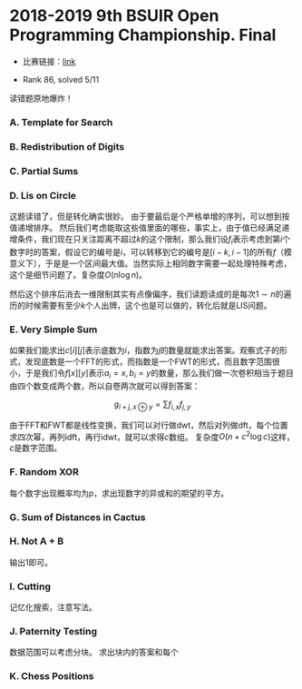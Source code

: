 # 2018-2019 9th BSUIR Open Programming Championship. Final

- 比赛链接：[link](https://codeforces.com/gym/102441)

- Rank 86, solved 5/11

读错题原地爆炸！

### A. Template for Search

### B. Redistribution of Digits

### C. Partial Sums

### D. Lis on Circle

这题读错了，但是转化确实很妙。
由于要最后是个严格单增的序列，可以想到按值递增排序。
然后我们考虑能取这些值里面的哪些，事实上，由于值已经满足递增条件，我们现在只关注距离不超过$k$的这个限制，那么我们设$f_i$表示考虑到第$i$个数字时的答案，假设它的编号是$i$，可以转移到它的编号是$[i-k,i-1]$的所有$f$（模意义下），于是是一个区间最大值。当然实际上相同数字需要一起处理特殊考虑，这个是细节问题了。复杂度$O(n\log n)$。

然后这个排序后消去一维限制其实有点像偏序，我们读题读成的是每次$1\sim n$的遍历的时候需要有至少$k$个人出牌，这个也是可以做的，转化后就是LIS问题。

### E. Very Simple Sum

如果我们能求出$c[i][j]$表示底数为$i$，指数为$j$的数量就能求出答案。观察式子的形式，发现底数是一个FFT的形式，而指数是一个FWT的形式，而且数字范围很小，于是我们令$f[x][y]$表示$a_i=x,b_i=y$的数量，那么我们做一次卷积相当于题目由四个数变成两个数，所以自卷两次就可以得到答案：

$$
g_{i+j,x\oplus y}=\sum f_{i,x}f_{j,y}
$$

由于FFT和FWT都是线性变换，我们可以对行做dwt，然后对列做dft，每个位置求四次幂，再列idft，再行idwt，就可以求得$c$数组。
复杂度$O(n+c^2\log c)$这样，$c$是数字范围。


### F. Random XOR

每个数字出现概率均为$p$，求出现数字的异或和的期望的平方。


### G. Sum of Distances in Cactus

### H. Not A + B

输出$1$即可。

### I. Cutting

记忆化搜索，注意写法。

### J. Paternity Testing

数据范围可以考虑分块。
求出块内的答案和每个

### K. Chess Positions
